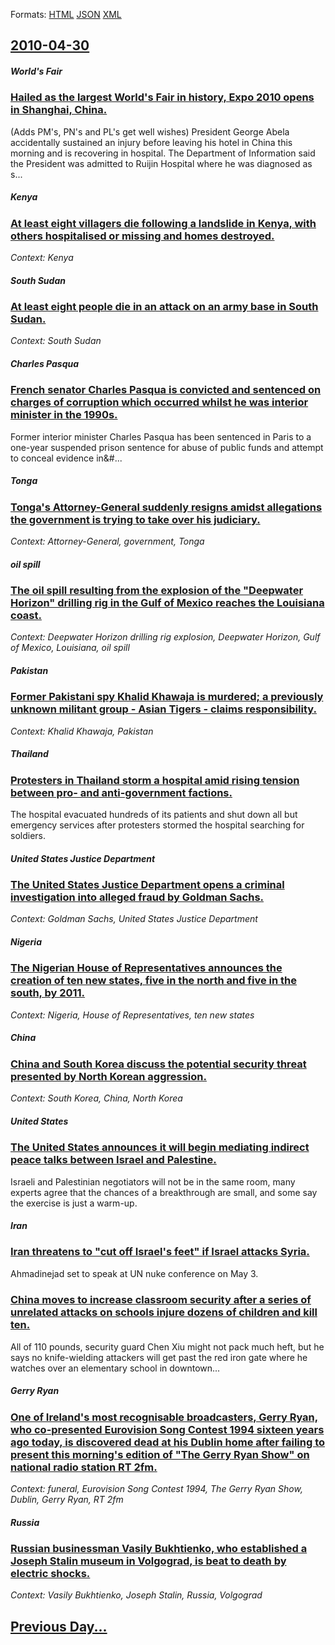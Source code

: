 
Formats: [HTML](2010/04/30/index.html)  [JSON](2010/04/30/index.json)  [XML](2010/04/30/index.xml)  

## [2010-04-30](/news/2010/04/30/index.md)

##### World's Fair
### [Hailed as the largest World's Fair in history, Expo 2010 opens in Shanghai, China. ](/news/2010/04/30/hailed-as-the-largest-world-s-fair-in-history-expo-2010-opens-in-shanghai-china.md)
(Adds PM&#039;s, PN&#039;s and PL&#039;s get well wishes) President George Abela accidentally sustained an injury before leaving his hotel in China this morning and is recovering in hospital. The Department of Information said the President was admitted to Ruijin Hospital where he was diagnosed as s...

##### Kenya
### [At least eight villagers die following a landslide in Kenya, with others hospitalised or missing and homes destroyed. ](/news/2010/04/30/at-least-eight-villagers-die-following-a-landslide-in-kenya-with-others-hospitalised-or-missing-and-homes-destroyed.md)
_Context: Kenya_

##### South Sudan
### [At least eight people die in an attack on an army base in South Sudan. ](/news/2010/04/30/at-least-eight-people-die-in-an-attack-on-an-army-base-in-south-sudan.md)
_Context: South Sudan_

##### Charles Pasqua
### [French senator Charles Pasqua is convicted and sentenced on charges of corruption which occurred whilst he was interior minister in the 1990s. ](/news/2010/04/30/french-senator-charles-pasqua-is-convicted-and-sentenced-on-charges-of-corruption-which-occurred-whilst-he-was-interior-minister-in-the-1990.md)
Former&#x20;interior&#x20;minister&#x20;Charles&#x20;Pasqua&#x20;has&#x20;been&#x20;sentenced&#x20;in&#x20;Paris&#x20;to&#x20;a&#x20;one-year&#x20;suspended&#x20;prison&#x20;sentence&#x20;for&#x20;abuse&#x20;of&#x20;public&#x20;funds&#x20;and&#x20;attempt&#x20;to&#x20;conceal&#x20;evidence&#x20;in&#...

##### Tonga
### [Tonga's Attorney-General suddenly resigns amidst allegations the government is trying to take over his judiciary. ](/news/2010/04/30/tonga-s-attorney-general-suddenly-resigns-amidst-allegations-the-government-is-trying-to-take-over-his-judiciary.md)
_Context: Attorney-General, government, Tonga_

##### oil spill
### [The oil spill resulting from the explosion of the "Deepwater Horizon" drilling rig in the Gulf of Mexico reaches the Louisiana coast. ](/news/2010/04/30/the-oil-spill-resulting-from-the-explosion-of-the-deepwater-horizon-drilling-rig-in-the-gulf-of-mexico-reaches-the-louisiana-coast.md)
_Context: Deepwater Horizon drilling rig explosion, Deepwater Horizon, Gulf of Mexico, Louisiana, oil spill_

##### Pakistan
### [Former Pakistani spy Khalid Khawaja is murdered; a previously unknown militant group - Asian Tigers - claims responsibility. ](/news/2010/04/30/former-pakistani-spy-khalid-khawaja-is-murdered-a-previously-unknown-militant-group-asian-tigers-claims-responsibility.md)
_Context: Khalid Khawaja, Pakistan_

##### Thailand
### [Protesters in Thailand storm a hospital amid rising tension between pro- and anti-government factions. ](/news/2010/04/30/protesters-in-thailand-storm-a-hospital-amid-rising-tension-between-pro-and-anti-government-factions.md)
The hospital evacuated hundreds of its patients and shut down all but emergency services after protesters stormed the hospital searching for soldiers. 

##### United States Justice Department
### [The United States Justice Department opens a criminal investigation into alleged fraud by Goldman Sachs. ](/news/2010/04/30/the-united-states-justice-department-opens-a-criminal-investigation-into-alleged-fraud-by-goldman-sachs.md)
_Context: Goldman Sachs, United States Justice Department_

##### Nigeria
### [The Nigerian House of Representatives announces the creation of ten new states, five in the north and five in the south, by 2011. ](/news/2010/04/30/the-nigerian-house-of-representatives-announces-the-creation-of-ten-new-states-five-in-the-north-and-five-in-the-south-by-2011.md)
_Context: Nigeria, House of Representatives, ten new states_

##### China
### [China and South Korea discuss the potential security threat presented by North Korean aggression. ](/news/2010/04/30/china-and-south-korea-discuss-the-potential-security-threat-presented-by-north-korean-aggression.md)
_Context: South Korea, China, North Korea_

##### United States
### [The United States announces it will begin mediating indirect peace talks between Israel and Palestine. ](/news/2010/04/30/the-united-states-announces-it-will-begin-mediating-indirect-peace-talks-between-israel-and-palestine.md)
Israeli and Palestinian negotiators will not be in the same room, many experts agree that the chances of a breakthrough are small, and some say the exercise is just a warm-up.

##### Iran
### [Iran threatens to "cut off Israel's feet" if Israel attacks Syria. ](/news/2010/04/30/iran-threatens-to-cut-off-israel-s-feet-if-israel-attacks-syria.md)
Ahmadinejad set to speak at UN nuke conference on May 3.

##### 
### [China moves to increase classroom security after a series of unrelated attacks on schools injure dozens of children and kill ten. ](/news/2010/04/30/china-moves-to-increase-classroom-security-after-a-series-of-unrelated-attacks-on-schools-injure-dozens-of-children-and-kill-ten.md)
All of 110 pounds, security guard Chen Xiu might not pack much heft, but he says no knife-wielding attackers will get past the red iron gate where he watches over an elementary school in downtown...

##### Gerry Ryan
### [One of Ireland's most recognisable broadcasters, Gerry Ryan, who co-presented Eurovision Song Contest 1994 sixteen years ago today, is discovered dead at his Dublin home after failing to present this morning's edition of "The Gerry Ryan Show" on national radio station RT 2fm. ](/news/2010/04/30/one-of-ireland-s-most-recognisable-broadcasters-gerry-ryan-who-co-presented-eurovision-song-contest-1994-sixteen-years-ago-today-is-disco.md)
_Context: funeral, Eurovision Song Contest 1994, The Gerry Ryan Show, Dublin, Gerry Ryan, RT 2fm_

##### Russia
### [Russian businessman Vasily Bukhtienko, who established a Joseph Stalin museum in Volgograd, is beat to death by electric shocks. ](/news/2010/04/30/russian-businessman-vasily-bukhtienko-who-established-a-joseph-stalin-museum-in-volgograd-is-beat-to-death-by-electric-shocks.md)
_Context: Vasily Bukhtienko, Joseph Stalin, Russia, Volgograd_

## [Previous Day...](/news/2010/04/29/index.md)

